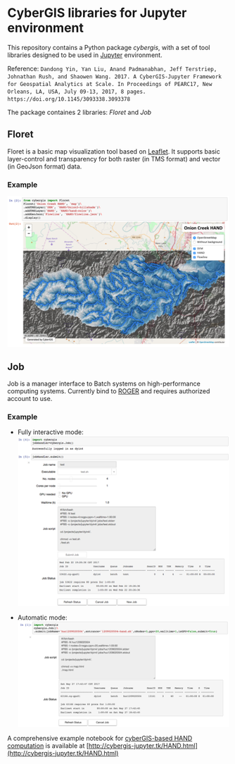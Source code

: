 # CyberGIS libraries for Jupyter environment

This repository contains a Python package *cybergis*, with a set of tool libraries designed to be used in [Jupyter](http://jupyter.org/) environment.

Reference: ```Dandong Yin, Yan Liu, Anand Padmanabhan, Jeff Terstriep, Johnathan Rush, and Shaowen Wang. 2017. A CyberGIS-Jupyter Framework for Geospatial Analytics at Scale. In Proceedings of PEARC17, New Orleans, LA, USA, July 09-13, 2017, 8 pages. https://doi.org/10.1145/3093338.3093378```

The package containes 2 libraries: *Floret* and *Job*

## **Floret**

Floret is a basic map visualization tool based on [Leaflet](http://leafletjs.com/). It supports basic layer-control and transparency for both raster (in TMS format) and vector (in GeoJson format) data.

### Example

![](imgs/onion-vis.png)

## **Job**

Job is a manager interface to Batch systems on high-performance computing systems. Currently bind to [ROGER](https://wiki.ncsa.illinois.edu/display/ROGER/ROGER%3A+The+CyberGIS+Supercomputer) and requires authorized account to use.

### Example
- Fully interactive mode:
![](imgs/SingleJob_submit.png)

- Automatic mode:
![](imgs/onion-job.png)


A comprehensive example notebook for [cyberGIS-based HAND computation](https://github.com/cybergis/nfie-floodmap) is available at [http://cybergis-jupyter.tk/HAND.html](http://cybergis-jupyter.tk/HAND.html)
